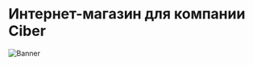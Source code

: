 # Интернет-магазин для компании Ciber

![Banner](https://github.com/Pasha845/Ciber/assets/106194295/e6c1a64d-6972-4e38-9ab4-a3332eb45d4e)
